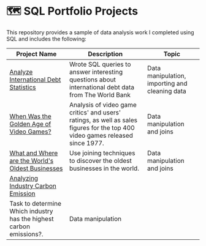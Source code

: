 # 🗺 SQL Portfolio Projects
This repository provides a sample of data analysis work I completed using SQL and includes the following:

| Project Name  | Description | Topic | 
| ------------- | ------------- | ------------- |
| [Analyze International Debt Statistics](https://github.com/wojciechwanta/SQL-Portfolio-Projects/tree/main/Analyze_International_Debt_Statistics)  | Wrote SQL queries to answer interesting questions about international debt data from The World Bank  | Data manipulation, importing and cleaning data  |
| [When Was the Golden Age of Video Games?](https://github.com/wojciechwanta/SQL-Portfolio-Projects/tree/main/When-Was-the-Golden-Age-of-Video-Games) | Analysis of video game critics' and users' ratings, as well as sales figures for the top 400 video games released since 1977.  | Data manipulation and joins |
|[What and Where are the World's Oldest Businesses](https://github.com/wojciechwanta/SQL-Portfolio-Projects/tree/main/What-and-Where-are-the%20World's-Oldest-Businesses)  | Use joining techniques to discover the oldest businesses in the world.  | Data manipulation and joins |
|[Analyzing Industry Carbon Emission](https://github.com/wojciechwanta/SQL-Portfolio-Projects/tree/main/Analyzing-Industry-Carbon-Emission)  | 
Task to determine Which industry has the highest carbon emissions?. | Data manipulation |
